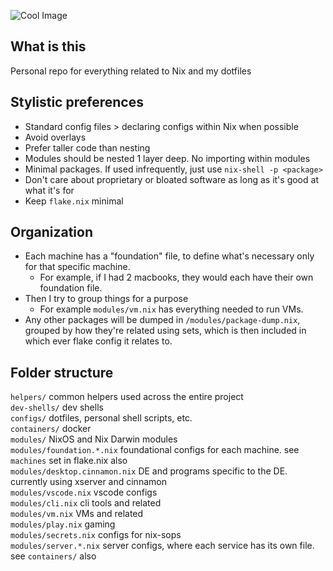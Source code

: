 ![Cool Image](https://i.imgur.com/C4dBczf.png)
## What is this

Personal repo for everything related to Nix and my dotfiles

## Stylistic preferences
- Standard config files > declaring configs within Nix when possible
- Avoid overlays
- Prefer taller code than nesting
- Modules should be nested 1 layer deep. No importing within modules  
- Minimal packages. If used infrequently, just use `nix-shell -p <package>`
- Don't care about proprietary or bloated software as long as it's good at what it's for  
- Keep `flake.nix` minimal

## Organization
- Each machine has a "foundation" file, to define  what's necessary only for that specific machine. 
    - For example, if I had 2 macbooks, they would each have their own foundation file.  
- Then I try to group things for a purpose
    - For example `modules/vm.nix` has everything needed to run VMs.   
- Any other packages will be dumped in `/modules/package-dump.nix`, grouped by how they're related using sets, which is then included in which ever flake config it relates to.

## Folder structure  

`helpers/` common helpers used across the entire project  
`dev-shells/` dev shells  
`configs/` dotfiles, personal shell scripts, etc.  
`containers/` docker  
`modules/` NixOS and Nix Darwin modules   
`modules/foundation.*.nix` foundational configs for each machine. see `machines` set in flake.nix  also  
`modules/desktop.cinnamon.nix` DE and programs specific to the DE. currently using xserver and cinnamon   
`modules/vscode.nix` vscode configs   
`modules/cli.nix` cli tools and related  
`modules/vm.nix` VMs and related  
`modules/play.nix` gaming  
`modules/secrets.nix` configs for nix-sops  
`modules/server.*.nix` server configs, where each service has its own file. see `containers/` also  